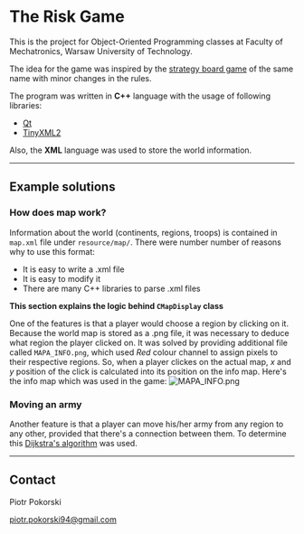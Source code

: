 # The Risk Game #

This is the project for Object-Oriented Programming classes at Faculty of Mechatronics, Warsaw University of Technology.

The idea for the game was inspired by the [strategy board game](https://en.wikipedia.org/wiki/Risk_(game)) of the same name with minor changes in the rules.

The program was written in **C++** language with the usage of following libraries:

* [Qt](https://www.qt.io/)
* [TinyXML2](http://www.grinninglizard.com/tinyxml2/index.html)

Also, the **XML** language was used to store the world information.
* * *
## Example solutions ##

### How does map work? ###
Information about the world (continents, regions, troops) is contained in `map.xml` file under `resource/map/`. There were number number of reasons why to use this format:

* It is easy to write a .xml file
* It is easy to modify it
* There are many C++ libraries to parse .xml files

**This section explains the logic behind `CMapDisplay` class**

One of the features is that a player would choose a region by clicking on it. Because the world map is stored as a .png file, it was necessary to deduce what region the player clicked on. It was solved by providing additional file called `MAPA_INFO.png`, which used *Red* colour channel to assign pixels to their respective regions. So, when a player clickes on the actual map, *x* and *y* position of the click is calculated into its position on the info map. 
Here's the info map which was used in the game: 
![MAPA_INFO.png](https://bitbucket.org/repo/Kkbo9e/images/2539803660-MAPA_INFO.png)

### Moving an army ###
Another feature is that a player can move his/her army from any region to any other, provided that there's a connection between them. To determine this [Dijkstra's algorithm](https://en.wikipedia.org/wiki/Dijkstra%27s_algorithm) was used.
* * *
## Contact ##
Piotr Pokorski

piotr.pokorski94@gmail.com